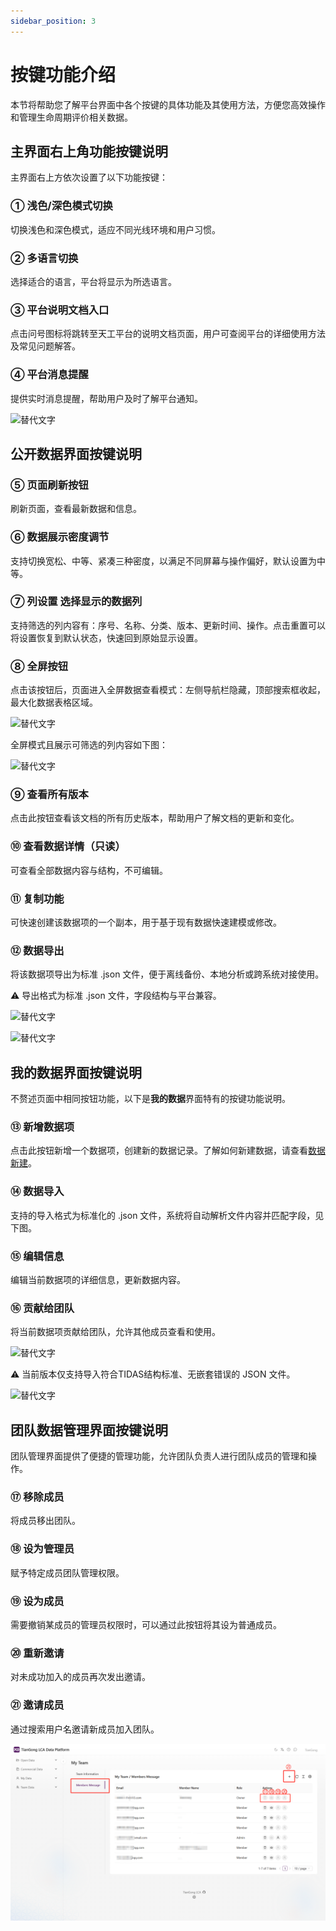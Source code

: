 ```yaml
---
sidebar_position: 3
---
```


# 按键功能介绍

本节将帮助您了解平台界面中各个按键的具体功能及其使用方法，方便您高效操作和管理生命周期评价相关数据。

## 主界面右上角功能按键说明

主界面右上方依次设置了以下功能按键：

### ① 浅色/深色模式切换

切换浅色和深色模式，适应不同光线环境和用户习惯。

### ② 多语言切换

选择适合的语言，平台将显示为所选语言。

### ③ 平台说明文档入口

点击问号图标将跳转至天工平台的说明文档页面，用户可查阅平台的详细使用方法及常见问题解答。

### ④ 平台消息提醒

提供实时消息提醒，帮助用户及时了解平台通知。

![替代文字](img/main-page-buttons.png)

## 公开数据界面按键说明

### ⑤ 页面刷新按钮

刷新页面，查看最新数据和信息。

### ⑥ 数据展示密度调节

支持切换宽松、中等、紧凑三种密度，以满足不同屏幕与操作偏好，默认设置为中等。

### ⑦ 列设置 选择显示的数据列

支持筛选的列内容有：序号、名称、分类、版本、更新时间、操作。点击重置可以将设置恢复到默认状态，快速回到原始显示设置。

### ⑧ 全屏按钮

点击该按钮后，页面进入全屏数据查看模式：左侧导航栏隐藏，顶部搜索框收起，最大化数据表格区域。

![替代文字](img/page-button-1.png)

全屏模式且展示可筛选的列内容如下图：

![替代文字](img/filter-column-data.png)

### ⑨ 查看所有版本

点击此按钮查看该文档的所有历史版本，帮助用户了解文档的更新和变化。

### ⑩ 查看数据详情（只读）

可查看全部数据内容与结构，不可编辑。

### ⑪ 复制功能

可快速创建该数据项的一个副本，用于基于现有数据快速建模或修改。

### ⑫ 数据导出

将该数据项导出为标准 .json 文件，便于离线备份、本地分析或跨系统对接使用。

⚠️ 导出格式为标准 .json 文件，字段结构与平台兼容。

![替代文字](img/page-button-2.png)

![替代文字](img/export.png)

## 我的数据界面按键说明

不赘述页面中相同按钮功能，以下是**我的数据**界面特有的按键功能说明。

### ⑬ 新增数据项

点击此按钮新增一个数据项，创建新的数据记录。了解如何新建数据，请查看[数据新建](/docs/user-guide/create-my-data.md)。

### ⑭ 数据导入

支持的导入格式为标准化的 .json 文件，系统将自动解析文件内容并匹配字段，见下图。

### ⑮ 编辑信息

编辑当前数据项的详细信息，更新数据内容。

### ⑯ 贡献给团队

将当前数据项贡献给团队，允许其他成员查看和使用。

![替代文字](img/page-button-3.png)

⚠️ 当前版本仅支持导入符合TIDAS结构标准、无嵌套错误的 JSON 文件。

![替代文字](img/import.png)

## 团队数据管理界面按键说明

团队管理界面提供了便捷的管理功能，允许团队负责人进行团队成员的管理和操作。

### ⑰ 移除成员

将成员移出团队。

### ⑱ 设为管理员

赋予特定成员团队管理权限。

### ⑲ 设为成员

需要撤销某成员的管理员权限时，可以通过此按钮将其设为普通成员。

### ⑳ 重新邀请

对未成功加入的成员再次发出邀请。

### ㉑ 邀请成员

通过搜索用户名邀请新成员加入团队。

![替代文字](img/members%20-message-actions.png)

